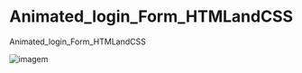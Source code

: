 # Animated_login_Form_HTMLandCSS
Animated_login_Form_HTMLandCSS

![imagem](https://user-images.githubusercontent.com/78623134/167116361-69e5d5df-ce0c-4d53-a0d8-a2d2accf408f.png)
